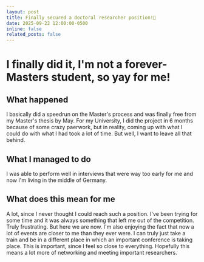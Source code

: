 ```yaml
---
layout: post
title: Finally secured a doctoral researcher position!🎉
date: 2025-09-22 12:00:00-0500
inline: false
related_posts: false
---
```


# I finally did it, I'm not a forever-Masters student, so yay for me!

## What happened

I basically did a speedrun on the Master's process and was finally free from my Master's thesis by May. For my University, I did the project in 6 months because of some crazy paerwork, but in reality, coming up with what I could do with what I had took a lot of time. But well, I want to leave all that behind.

## What I managed to do

I was able to perform well in interviews that were way too early for me and now I'm living in the middle of Germany.

## What does this mean for me

A lot, since I never thought I could reach such a position. I've been trying for some time and it was always something that left me out of the competition. Truly frustrating. But here we are now. I'm also enjoying the fact that now a lot of events are closer to me than they ever were. I can truly just take a train and be in a different place in which an important conference is taking place. This is important, since I feel so close to everything. Hopefully this means a lot more of networking and meeting important researchers.

